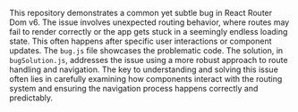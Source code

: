 This repository demonstrates a common yet subtle bug in React Router Dom v6.  The issue involves unexpected routing behavior, where routes may fail to render correctly or the app gets stuck in a seemingly endless loading state. This often happens after specific user interactions or component updates.  The `bug.js` file showcases the problematic code. The solution, in `bugSolution.js`, addresses the issue using a more robust approach to route handling and navigation.  The key to understanding and solving this issue often lies in carefully examining how components interact with the routing system and ensuring the navigation process happens correctly and predictably.